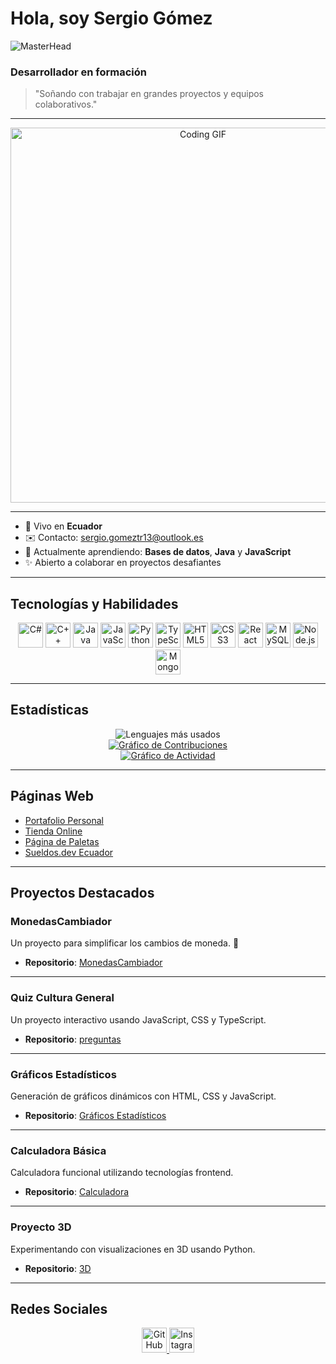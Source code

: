 # Hola, soy Sergio Gómez


![MasterHead](https://wallpapercave.com/wp/wp9109383.jpg)

### Desarrollador en formación 

> "Soñando con trabajar en grandes proyectos y equipos colaborativos."

---

<p align="center">
  <img src="https://media.giphy.com/media/qgQUggAC3Pfv687qPC/giphy.gif" alt="Coding GIF" width="600"/>
</p>

---

- 🏡 Vivo en **Ecuador**
- ✉️ Contacto: [sergio.gomeztr13@outlook.es](mailto:sergio.gomeztr13@outlook.es)
- 🧬 Actualmente aprendiendo: **Bases de datos**, **Java** y **JavaScript**
- ✨ Abierto a colaborar en proyectos desafiantes

---

## Tecnologías y Habilidades

<p align="center">
<a href="https://docs.microsoft.com/en-us/dotnet/csharp/" target="_blank" rel="noreferrer"><img src="https://raw.githubusercontent.com/danielcranney/readme-generator/main/public/icons/skills/csharp-colored.svg" width="40" height="40" alt="C#" /></a>
<a href="https://docs.microsoft.com/en-us/cpp/?view=msvc-170" target="_blank" rel="noreferrer"><img src="https://raw.githubusercontent.com/danielcranney/readme-generator/main/public/icons/skills/cplusplus-colored.svg" width="40" height="40" alt="C++" /></a>
<a href="https://www.oracle.com/java/" target="_blank" rel="noreferrer"><img src="https://raw.githubusercontent.com/danielcranney/readme-generator/main/public/icons/skills/java-colored.svg" width="40" height="40" alt="Java" /></a>
<a href="https://developer.mozilla.org/en-US/docs/Web/JavaScript" target="_blank" rel="noreferrer"><img src="https://raw.githubusercontent.com/danielcranney/readme-generator/main/public/icons/skills/javascript-colored.svg" width="40" height="40" alt="JavaScript" /></a>
<a href="https://www.python.org/" target="_blank" rel="noreferrer"><img src="https://raw.githubusercontent.com/danielcranney/readme-generator/main/public/icons/skills/python-colored.svg" width="40" height="40" alt="Python" /></a>
<a href="https://www.typescriptlang.org/" target="_blank" rel="noreferrer"><img src="https://raw.githubusercontent.com/danielcranney/readme-generator/main/public/icons/skills/typescript-colored.svg" width="40" height="40" alt="TypeScript" /></a>
<a href="https://developer.mozilla.org/en-US/docs/Glossary/HTML5" target="_blank" rel="noreferrer"><img src="https://raw.githubusercontent.com/danielcranney/readme-generator/main/public/icons/skills/html5-colored.svg" width="40" height="40" alt="HTML5" /></a>
<a href="https://www.w3.org/TR/CSS/#css" target="_blank" rel="noreferrer"><img src="https://raw.githubusercontent.com/danielcranney/readme-generator/main/public/icons/skills/css3-colored.svg" width="40" height="40" alt="CSS3" /></a>
<a href="https://reactjs.org/" target="_blank" rel="noreferrer"><img src="https://raw.githubusercontent.com/danielcranney/readme-generator/main/public/icons/skills/react-colored.svg" width="40" height="40" alt="React" /></a>
<a href="https://www.mysql.com/" target="_blank" rel="noreferrer"><img src="https://raw.githubusercontent.com/danielcranney/readme-generator/main/public/icons/skills/mysql-colored.svg" width="40" height="40" alt="MySQL" /></a>
<a href="https://nodejs.org/" target="_blank" rel="noreferrer"><img src="https://raw.githubusercontent.com/danielcranney/readme-generator/main/public/icons/skills/nodejs-colored.svg" width="40" height="40" alt="Node.js" /></a>
<a href="https://www.mongodb.com/" target="_blank" rel="noreferrer"><img src="https://raw.githubusercontent.com/danielcranney/readme-generator/main/public/icons/skills/mongodb-colored.svg" width="40" height="40" alt="MongoDB" /></a>
</p>

---

## Estadísticas

<!-- Gráfico de lenguajes más usados --> <div align="center"> <img src="https://github-readme-stats-git-masterrstaa-rickstaa.vercel.app/api/top-langs/?username=sergio001g&layout=compact&theme=radical&hide_border=true&bg_color=0D1117&title_color=F85D7F&text_color=FFFFFF&langs_count=6" alt="Lenguajes más usados"/> </div> <!-- Gráfico de contribuciones --> <div align="center"> <a href="https://github.com/sergio001g"> <img src="https://github-contribution-stats.vercel.app/api/?username=sergio001g&theme=radical&layout=compact" alt="Gráfico de Contribuciones"/> </a> </div> <!-- Gráfico de actividad --> <div align="center"> <a href="https://github.com/sergio001g"> <img src="https://github-readme-activity-graph.vercel.app/graph?username=sergio001g&theme=radical&hide_border=true&bg_color=0D1117&color=F85D7F&line=A16AE8&point=FFFFFF&area=true&area_color=A16AE8" alt="Gráfico de Actividad"/> </a> </div>
---

## Páginas Web

- [Portafolio Personal](https://dignkez2f1epgwof.vercel.app/)
- [Tienda Online](https://hdoljkop5rqznmbt.vercel.app/)
- [Página de Paletas](https://rl6k9jtq1atw8ibi.vercel.app/)
- [Sueldos.dev Ecuador](https://ti1tq7iw3zk2mawt.vercel.app/)

---

## Proyectos Destacados

### MonedasCambiador
Un proyecto para simplificar los cambios de moneda. 💸

- **Repositorio**: [MonedasCambiador](https://github.com/sergio001g/MonedasCambiador)

---

### Quiz Cultura General
Un proyecto interactivo usando JavaScript, CSS y TypeScript.

- **Repositorio**: [preguntas ](https://github.com/sergio001g/preguntas.CSS-JS-TS)

---

### Gráficos Estadísticos
Generación de gráficos dinámicos con HTML, CSS y JavaScript.

- **Repositorio**: [Gráficos Estadísticos](https://github.com/sergio001g/Graficos-estadisticos)

---

### Calculadora Básica
Calculadora funcional utilizando tecnologías frontend.

- **Repositorio**: [Calculadora](https://github.com/sergio001g/Calculadora-con-hoja-de-calculo-b-sico-)

---

### Proyecto 3D
Experimentando con visualizaciones en 3D usando Python.

- **Repositorio**: [3D](https://github.com/sergio001g/3d)

---

## Redes Sociales

<p align="center">
<a href="https://github.com/sergio001g" target="_blank" rel="noreferrer">
<img src="https://raw.githubusercontent.com/danielcranney/readme-generator/main/public/icons/socials/github.svg" width="40" height="40" alt="GitHub" />
</a>
<a href="http://www.instagram.com/gomezzzz__________" target="_blank" rel="noreferrer">
<img src="https://raw.githubusercontent.com/danielcranney/readme-generator/main/public/icons/socials/instagram.svg" width="40" height="40" alt="Instagram" />
</a>
</p>

